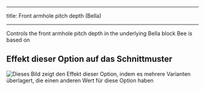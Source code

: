 ***

title: Front armhole pitch depth (Bella)

***

Controls the front armhole pitch depth in the underlying Bella block Bee is based on

## Effekt dieser Option auf das Schnittmuster

![Dieses Bild zeigt den Effekt dieser Option, indem es mehrere Varianten überlagert, die einen anderen Wert für diese Option haben](bee_frontarmholepitchdepth_sample.svg "Effekt dieser Option auf das Schnittmuster")
